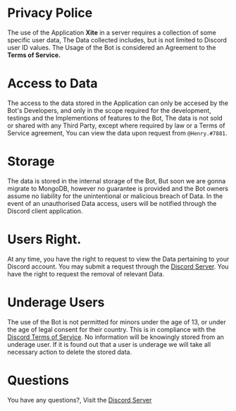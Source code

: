 # Privacy Police

The use of the Application **Xite** in a server requires a collection of some specific user data, The Data collected includes, but is not limited to Discord user ID values. The Usage of the Bot is considered an Agreement to the **Terms of Service.**

# Access to Data

The access to the data stored in the Application can only be accesed by the Bot's Developers, and only in the scope required for the development, testings and the Implementions of features to the Bot, The data is not sold or shared with any Third Party, except where required by law or a Terms of Service agreement, You can view the data upon request from `@Henry.#7881`.

# Storage

The data is stored in the internal storage of the Bot, But soon we are gonna migrate to MongoDB, however no guarantee is provided and the Bot owners assume no liability for the unintentional or malicious breach of Data. In the event of an unauthorised Data access, users will be notified through the Discord client application.

# Users Right.

At any time, you have the right to request to view the Data pertaining to your Discord account. You may submit a request through the [Discord Server](https://discord.gg/Zje8qew3Ew). You have the right to request the removal of relevant Data.

# Underage Users

The use of the Bot is not permitted for minors under the age of 13, or under the age of legal consent for their country. This is in compliance with the [Discord Terms of Service](https://discord.com/terms). No information will be knowingly stored from an underage user. If it is found out that a user is underage we will take all necessary action to delete the stored data.

# Questions

You have any questions?, Visit the [Discord Server](https://discord.gg/Zje8qew3Ew)
